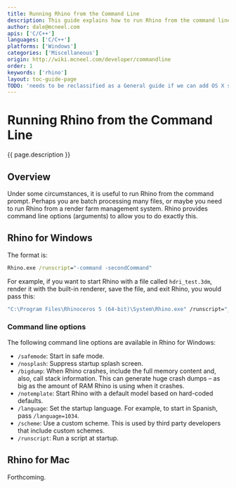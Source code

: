 ```yaml
---
title: Running Rhino from the Command Line
description: This guide explains how to run Rhino from the command line.
author: dale@mcneel.com
apis: ['C/C++']
languages: ['C/C++']
platforms: ['Windows']
categories: ['Miscellaneous']
origin: http://wiki.mcneel.com/developer/commandline
order: 1
keywords: ['rhino']
layout: toc-guide-page
TODO: 'needs to be reclassified as a General guide if we can add OS X specifics'
---
```


# Running Rhino from the Command Line

{{ page.description }}

## Overview

Under some circumstances, it is useful to run Rhino from the command prompt.  Perhaps you are batch processing many files, or maybe you need to run Rhino from a render farm management system.  Rhino provides command line options (arguments) to allow you to do exactly this.

## Rhino for Windows

The format is:

```cmd
Rhino.exe /runscript="-command -secondCommand"
```

For example, if you want to start Rhino with a file called `hdri_test.3dm`, render it with the built-in renderer, save the file, and exit Rhino, you would pass this:

```cmd
"C:\Program Files\Rhinoceros 5 (64-bit)\System\Rhino.exe" /runscript="_SetCurrentRenderPlugIn RhinoRender render -saverenderwindowas test.jpg closerenderwindow -exit" hdri_test.3dm
```

### Command line options

The following command line options are available in Rhino for Windows:

- `/safemode`: Start in safe mode.
- `/nosplash`: Suppress startup splash screen.
- `/bigdump`: When Rhino crashes, include the full memory content and, also, call stack information. This can generate huge crash dumps – as big as the amount of RAM Rhino is using when it crashes.
- `/notemplate`: Start Rhino with a default model based on hard-coded defaults.
- `/language`: Set the startup language. For example, to start in Spanish, pass `/language=1034`.
- `/scheme`: Use a custom scheme. This is used by third party developers that include custom schemes.
- `/runscript`: Run a script at startup.

## Rhino for Mac

Forthcoming.
